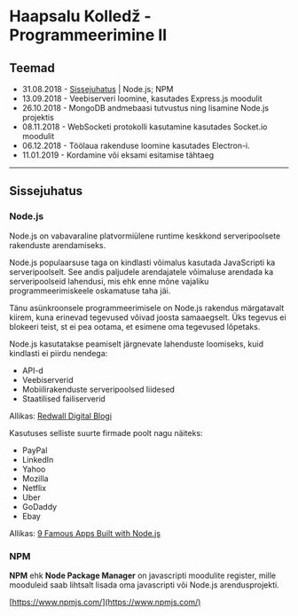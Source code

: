 # Haapsalu Kolledž - Programmeerimine II

## Teemad

* 31.08.2018 - [Sissejuhatus](#Sissejuhatus) | Node.js; NPM
* 13.09.2018 - Veebiserveri loomine, kasutades Express.js moodulit
* 26.10.2018 - MongoDB andmebaasi tutvustus ning lisamine Node.js projektis
* 08.11.2018 - WebSocketi protokolli kasutamine kasutades Socket.io moodulit 
* 06.12.2018 - Töölaua rakenduse loomine kasutades Electron-i. 
* 11.01.2019 - Kordamine või eksami esitamise tähtaeg

---

## **Sissejuhatus**

### **Node.js**

Node.js on vabavaraline platvormiülene runtime keskkond serveripoolsete rakenduste arendamiseks.

Node.js populaarsuse taga on kindlasti võimalus kasutada JavaScripti ka serveripoolselt. See andis paljudele arendajatele võimaluse arendada ka serveripoolseid lahendusi, mis ehk enne mõne vajaliku programmeerimiskeele oskamatuse taha jäi.

Tänu asünkroonsele programmeerimisele on Node.js rakendus märgatavalt kiirem, kuna erinevad tegevused võivad joosta samaaegselt. Üks tegevus ei blokeeri teist, st ei pea ootama, et esimene oma tegevused lõpetaks.

Node.js kasutatakse peamiselt järgnevate lahenduste loomiseks, kuid kindlasti ei piirdu nendega:

* API-d
* Veebiserverid
* Mobiilirakenduste serveripoolsed liidesed
* Staatilised failiserverid

Allikas: [Redwall Digital Blogi](https://www.redwall.ee/blogi/139-tarkvaraarenduse-trendid-2016-aastal)

Kasutuses selliste suurte firmade poolt nagu näiteks:

* PayPal
* LinkedIn
* Yahoo
* Mozilla
* Netflix
* Uber
* GoDaddy
* Ebay

Allikas: [9 Famous Apps Built with Node.js](https://brainhub.eu/blog/9-famous-apps-using-node-js/)

### **NPM**

**NPM** ehk **Node Package Manager** on javascripti moodulite register, mille mooduleid saab lihtsalt lisada oma javascripti või Node.js arendusprojekti.

[https://www.npmjs.com/](https://www.npmjs.com/)